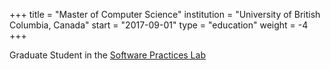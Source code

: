 +++
title = "Master of Computer Science"
institution = "University of British Columbia, Canada"
start = "2017-09-01"
type = "education"
weight = -4
+++

Graduate Student in the [Software Practices Lab](https://spl.cs.ubc.ca/)
